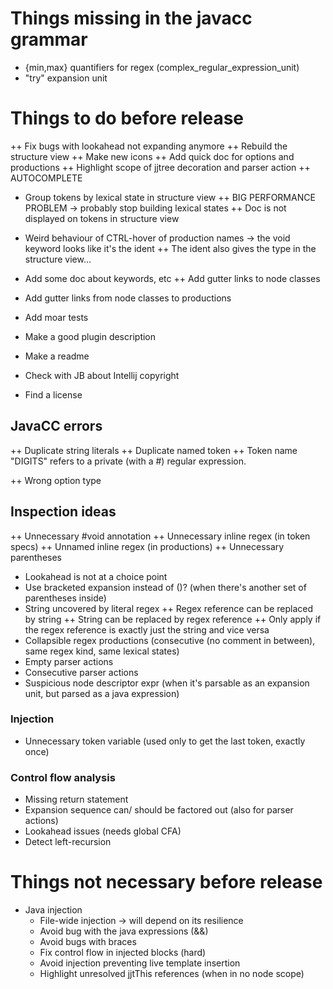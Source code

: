 # Things missing in the javacc grammar

* {min,max} quantifiers for regex (complex_regular_expression_unit)
* "try" expansion unit

# Things to do before release

++ Fix bugs with lookahead not expanding anymore
++ Rebuild the structure view
++ Make new icons
++ Add quick doc for options and productions
++ Highlight scope of jjtree decoration and parser action
++ AUTOCOMPLETE
* Group tokens by lexical state in structure view
++ BIG PERFORMANCE PROBLEM -> probably stop building lexical states
++ Doc is not displayed on tokens in structure view
* Weird behaviour of CTRL-hover of production names -> the void keyword looks like it's the ident
++ The ident also gives the type in the structure view...
* Add some doc about keywords, etc
++ Add gutter links to node classes
* Add gutter links from node classes to productions

* Add moar tests


* Make a good plugin description
* Make a readme
* Check with JB about Intellij copyright
* Find a license

## JavaCC errors

++ Duplicate string literals
++ Duplicate named token
++ Token name "DIGITS" refers to a private (with a #) regular expression.

++ Wrong option type

## Inspection ideas

++ Unnecessary #void annotation
++ Unnecessary inline regex (in token specs)
++ Unnamed inline regex (in productions)
++ Unnecessary parentheses
* Lookahead is not at a choice point
* Use bracketed expansion instead of ()? (when there's another set of parentheses inside)
* String uncovered by literal regex
++ Regex reference can be replaced by string
  ++ String can be replaced by regex reference
  ++ Only apply if the regex reference is exactly just the string and vice versa
* Collapsible regex productions (consecutive (no comment in between), same regex kind, same lexical states)
* Empty parser actions
* Consecutive parser actions
* Suspicious node descriptor expr (when it's parsable as an expansion unit, but parsed as a java expression)

### Injection

* Unnecessary token variable (used only to get the last token, exactly once)

### Control flow analysis

* Missing return statement
* Expansion sequence can/ should be factored out (also for parser actions)
* Lookahead issues (needs global CFA)
* Detect left-recursion

# Things not necessary before release


* Java injection
  * File-wide injection -> will depend on its resilience
  * Avoid bug with the java expressions (&&)
  * Avoid bugs with braces
  * Fix control flow in injected blocks (hard)
  * Avoid injection preventing live template insertion
  * Highlight unresolved jjtThis references (when in no node scope)
